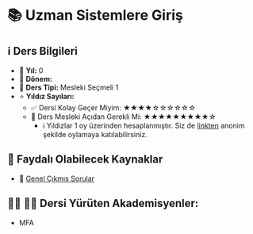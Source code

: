 # 📚 Uzman Sistemlere Giriş

## ℹ️ Ders Bilgileri

- 📅 **Yıl:** 0
- 📆 **Dönem:** 
- 🏫 **Ders Tipi:** Mesleki Seçmeli 1
- ⭐ **Yıldız Sayıları:**
  - ✅ Dersi Kolay Geçer Miyim: ★★★★☆☆☆☆☆☆
  - 🎯 Ders Mesleki Açıdan Gerekli Mi: ★★★★★★★★★☆
    - ℹ️ Yıldızlar 1 oy üzerinden hesaplanmıştır. Siz de [linkten](https://forms.gle/3njZjmhm215YCAxe6) anonim şekilde oylamaya katılabilirsiniz.

## 📖 Faydalı Olabilecek Kaynaklar

- 📄 [Genel Çıkmış Sorular](https://drive.google.com/drive/folders/1imIiwx0xxIPWREGP-YqotnFdUku8Ealf?usp=sharing)

## 👨‍🏫 👩‍🏫 Dersi Yürüten Akademisyenler:
- MFA
